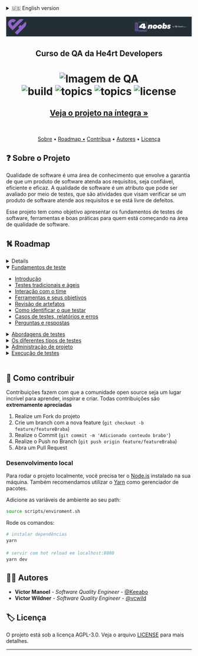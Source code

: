 <!-- Logo 4noobs -->
<details>
  <summary>🇺🇸 English version</summary>

<p align="center">
  <a href="https://github.com/he4rt/4noobs" target="_blank">
    <img src="docs/.vuepress/public/images/header_4noobs.svg">
  </a>
</p>

<!-- Title -->

<p align="center">
  <h2 align="center">He4rt Developers QA Course</h2>

  <h1 align="center">

  <img src=".github/qa.gif" alt="QA Image" width="150">
  </br>
  <img src="https://img.shields.io/github/actions/workflow/status/vcwild/qa4noobs/build.yml?branch=main&style=flat-square&color=9468cc" alt="build" />
  <img src="https://img.shields.io/badge/topics-42-9468cc?style=flat-square" alt="topics" />
  <img src="https://img.shields.io/github/languages/code-size/vcwild/qa4noobs?color=9468cc&style=flat-square" alt="topics" />
  <img src="https://img.shields.io/github/license/vcwild/qa4noobs?color=9468cc&style=flat-square" alt="license" />

</h1>

  <h2 align="center">
    <a href="https://vcwild.github.io/qa4noobs/" > <strong>View the full project »</strong></a>
  </h2>
  <br />
  <p align="center">
    <a href="#about">About</a> •
    <a href="#ROADMAP">Roadmap •</a>
    <a href="#contribute">Contribute</a> •
    <a href="#author">Authors</a> •
    <a href="#license">License</a>
  </p>
</p>

<!-- ABOUT THE PROJECT -->

## ❓ About the Project <a id="about"></a>

Software quality is an area of knowledge that involves ensuring that a software product meets requirements, is reliable, efficient, and effective. Software quality is an attribute that can be assessed through testing, which aims to verify if a software product meets requirements and is free of defects.

This project aims to present the fundamentals of software testing, tools, and best practices for those starting in the field of software quality.

<!-- CONTRIBUTING -->

## 🤝 How to Contribute <a id="contribute"></a>

Contributions make the open-source community an amazing place to learn, inspire, and create. All contributions are **greatly appreciated**.

1. Fork the project.
2. Create a branch for your new feature (`git checkout -b feature/awesomeFeature`).
3. Commit your changes (`git commit -m 'Added awesome content'`).
4. Push to the branch (`git push origin feature/awesomeFeature`).
5. Open a Pull Request.

### Local Development <a id="development"></a>

To run the project locally, you need to have [Node.js](https://nodejs.org/en/) installed on your machine. We also recommend using [Yarn](https://yarnpkg.com/) as the package manager.

Add environment variables to your path:

```sh
source scripts/enviroment.sh
```
Run the following commands:
 ```sh
# Install dependencies
yarn

# Serve with hot reload at localhost:8080
yarn dev
```
### 💁‍♂️ Authors <a id="author"></a>

Victor Manoel - Software Quality Engineer - @Keeabo<br>
Victor Wildner - Software Quality Engineer - @vcwild

### 🏷️ License <a id="license"></a>
This project is licensed under the AGPL-3.0 License. See the [LICENSE](LICENSE) file for more details.
</details>

<p align="center">
  <a href="https://github.com/he4rt/4noobs" target="_blank">
    <img src="docs/.vuepress/public/images/header_4noobs.svg">
  </a>
</p>

<!-- Title -->

<p align="center">
  <h2 align="center">Curso de QA da He4rt Developers</h2>

  <h1 align="center">

  <img src=".github/qa.gif" alt="Imagem de QA" width="150">
  </br>
  <img src="https://img.shields.io/github/actions/workflow/status/vcwild/qa4noobs/build.yml?branch=main&style=flat-square&color=9468cc" alt="build" />
  <img src="https://img.shields.io/badge/topics-42-9468cc?style=flat-square" alt="topics" />
  <img src="https://img.shields.io/github/languages/code-size/vcwild/qa4noobs?color=9468cc&style=flat-square" alt="topics" />
  <img src="https://img.shields.io/github/license/vcwild/qa4noobs?color=9468cc&style=flat-square" alt="license" />

</h1>

  <h2 align="center">
    <a href="https://vcwild.github.io/qa4noobs/" > <strong>Veja o projeto na íntegra »</strong></a>
  </h2>
  <br />
  <p align="center">
    <a href="#about">Sobre</a> •
    <a href="#ROADMAP">Roadmap •</a>
    <a href="#contribute">Contribua</a> •
    <a href="#author">Autores</a> •
    <a href="#license">Licença</a>
  </p>
</p>

 <!-- ABOUT THE PROJECT -->

## ❓ Sobre o Projeto <a id="about"></a>

Qualidade de software é uma área de conhecimento que envolve a garantia de que um produto de software atenda aos requisitos, seja confiável, eficiente e eficaz. A qualidade de software é um atributo que pode ser avaliado por meio de testes, que são atividades que visam verificar se um produto de software atende aos requisitos e se está livre de defeitos.

Esse projeto tem como objetivo apresentar os fundamentos de testes de software, ferramentas e boas práticas para quem está começando na área de qualidade de software.

<!-- ROADMAP OF PROJECT -->

## ⛕ Roadmap <a id="ROADMAP"></a>

<details>

```mermaid
graph LR

subgraph "Fundamentos de teste"
A((Fundamentos de teste))
A --> B((Introdução))
A --> C((Testes tradicionais e ágeis))
A --> D((Interação com o time))
A --> E((Ferramentas e seus objetivos))
A --> F((Revisão de artefatos))
A --> G((Como identificar o que testar))
A --> H((Casos de testes, relatórios e erros))
A --> I((Perguntas e respostas))
end

subgraph "Abordagens de testes"
J((Abordagens de testes))
J --> K((Tipos de abordagens))
J --> L((Caixa branca))
J --> M((Caixa preta))
J --> N((Caixa cinza))
end

subgraph "Os diferentes tipos de testes"
O((Os diferentes tipos de testes))
O --> P((Tipos de testes))
O --> Q((Teste de funcionalidade))
O --> R((Teste de aceitação))
O --> S((Teste exploratório))
O --> T((Teste de sanidade))
O --> U((Teste de regressão))
O --> V((Teste de unidade))
O --> W((Teste de fumaça))
O --> X((Teste de integração))
O --> Y((Teste não-funcional))
O --> Z((Teste de carga))
O --> AA((Teste de performance))
O --> AB((Teste de stress))
O --> AC((Teste de segurança))
O --> AD((Teste de acessibilidade))
O --> AE((Teste de compatibilidade))
end

subgraph "Administração de projeto"
AF((Administração de projeto))
AF --> AG((Introdução))
AF --> AH((Planejamento de testes))
AF --> AI((Priorização de requisitos))
AF --> AJ((O ciclo de vida do software))
AF --> AK((Método Ágil))
AF --> AL((Método Scrum))
AF --> AM((Método Kanban))
AF --> AN((Método Waterfall))
AF --> AO((Método V-Model))
AF --> AP((Elaborando um relatório de testes))
AF --> AQ((Verificação e validação de testes))
end

subgraph "Execução de testes"
AR((Execução de testes))
AR --> AS((Construindo casos de teste))
AR --> AT((Teste manual))
AR --> AU((Teste automatizado))
end

A --> J
J --> O
O --> AF
AF --> AR
```
</details>
<details open>
  <summary> <a href="src/00-FOUNDATIONS.md">Fundamentos de teste </a> </summary>

- [Introdução](docs/00-fundacao/00-intro.md)
- [Testes tradicionais e ágeis](docs/00-fundacao/01-tradicionais-vs-ageis.md)
- [Interação com o time](docs/00-fundacao/02-interacao.md)
- [Ferramentas e seus objetivos](docs/00-fundacao/03-ferramentas.md)
- [Revisão de artefatos](docs/00-fundacao/04-artefatos.md)
- [Como identificar o que testar](docs/00-fundacao/05-identificar.md)
- [Casos de testes, relatórios e erros](docs/00-fundacao/06-casos-relator-incidentes.md)
- [Perguntas e respostas](docs/00-fundacao/07-questions.md)

</details>

<details>

  <summary> <a href="src/01-ABORDAGENS.md">Abordagens de testes </a> </summary>

- [Tipos de abordagens](docs/01-abordagens/00-intro.md)
- [Caixa branca](docs/01-abordagens/01-caixa-branca.md)
- [Caixa preta](docs/01-abordagens/02-caixa-preta.md)
- [Caixa cinza](docs/01-abordagens/03-caixa-cinza.md)

</details>

<details>

  <summary> <a href="src/02-TIPOS.md">Os diferentes tipos de testes</a> </summary>

- [Tipos de testes](docs/02-tipos/00-intro.md)
- [Teste de funcionalidade](docs/02-tipos/01-funcionais.md)
- [Teste de aceitação](docs/02-tipos/02-uat.md)
- [Teste exploratório](docs/02-tipos/03-exploratorio.md)
- [Teste de sanidade](docs/02-tipos/04-sanidade.md)
- [Teste de regressão](docs/02-tipos/05-regressao.md)
- [Teste de unidade](docs/02-tipos/06-unidade.md)
- [Teste de fumaça](docs/02-tipos/07-smoke.md)
- [Teste de integração](docs/02-tipos/08-integracao.md)
- [Teste não-funcional](docs/02-tipos/09-nao-funcionais.md)
- [Teste de carga](docs/02-tipos/10-carga.md)
- [Teste de performance](docs/02-tipos/11-performance.md)
- [Teste de stress](docs/02-tipos/12-stress.md)
- [Teste de segurança](docs/02-tipos/13-pentest.md)
- [Teste de acessibilidade](docs/02-tipos/14-acessibilidade.md)
- [Teste de compatibilidade](docs/02-tipos/15-compatibilidade.md)

</details>

<details>

  <summary> <a href="src/03-ADMIN.md">Administração de projeto</a> </summary>

- [Introdução](docs/03-admin/00-intro.md)
- [Planejamento de testes](docs/03-admin/01-plan.md)
- [Priorização de requisitos](docs/03-admin/01-priorizacao.md)
- [O ciclo de vida do software](docs/03-admin/02-sldc.md)
- [Método Ágil](docs/03-admin/03-agile.md)
- [Método Scrum](docs/03-admin/04-scrum.md)
- [Método Kanban](docs/03-admin/05-kanban.md)
- [Método Waterfall](docs/03-admin/06-waterfall.md)
- [Método V-Model](docs/03-admin/07-v-model.md)
- [Elaborando um relatório de testes](docs/03-admin/08-report.md)
- [Verificação e validação de testes](docs/03-admin/09-verificacao.md)

</details>

<details>

  <summary> <a href="src/04-EXECUCAO.md">Execução de testes</a> </summary>

- [Construindo casos de teste](docs/04-execucao/00-intro.md)
- [Teste manual](docs/04-execucao/01-manual.md)
- [Teste automatizado](docs/04-execucao/02-automatizado.md)

</details>
<br>
<!-- CONTRIBUTING -->

## 🤝 Como contribuir <a id="contribute"></a>

Contribuições fazem com que a comunidade open source seja um lugar incrível para aprender, inspirar e criar. Todas contribuições
são **extremamente apreciadas**

1. Realize um Fork do projeto
2. Crie um branch com a nova feature (`git checkout -b feature/featureBraba`)
3. Realize o Commit (`git commit -m 'Adicionado conteudo brabo'`)
4. Realize o Push no Branch (`git push origin feature/featureBraba`)
5. Abra um Pull Request

### Desenvolvimento local <a id="development"></a>

Para rodar o projeto localmente, você precisa ter o [Node.js](https://nodejs.org/en/) instalado na sua máquina. Também recomendamos utilizar o [Yarn](https://yarnpkg.com/) como gerenciador de pacotes.

Adicione as variáveis de ambiente ao seu path:

```sh
source scripts/enviroment.sh
```

Rode os comandos:

```sh
# instalar dependências
yarn

# servir com hot reload em localhost:8080
yarn dev
```

## 💁‍♂️ Autores <a id="author"></a>

- **Victor Manoel** - _Software Quality Engineer_ - [@Keeabo](https://www.linkedin.com/in/victor-manoel-0b4413191/)
- **Victor Wildner** - _Software Quality Engineer_ - [@vcwild](https://twitter.com/vcwild)

## 🏷️ Licença <a id="license"></a>

O projeto está sob a licença AGPL-3.0. Veja o arquivo [LICENSE](LICENSE) para mais detalhes.

---


